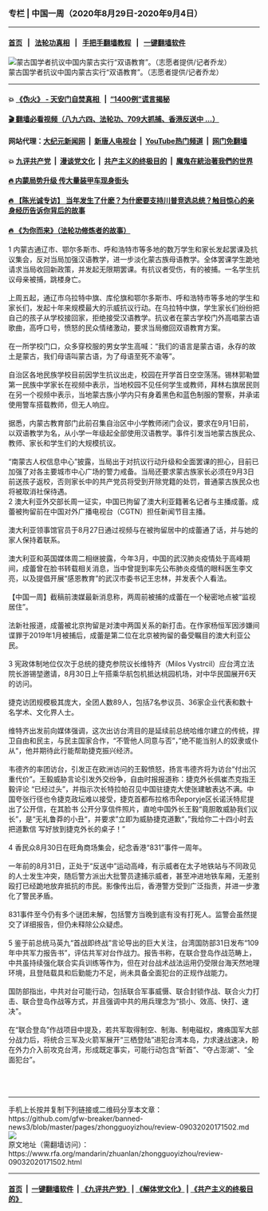 ###  专栏 | 中国一周（2020年8月29日-2020年9月4日） 
------------------------

#### [首页](https://github.com/gfw-breaker/banned-news3/blob/master/README.md) &nbsp;&nbsp;|&nbsp;&nbsp; [法轮功真相](https://github.com/begood0513/basic/blob/master/README.md)  &nbsp;&nbsp;|&nbsp;&nbsp; [手把手翻墙教程](https://github.com/gfw-breaker/guides/wiki)  &nbsp;&nbsp;|&nbsp;&nbsp; [一键翻墙软件](https://github.com/gfw-breaker/nogfw/blob/master/README.md)  



<div id="headerimg">
 <img alt="蒙古国学者抗议中国内蒙古实行“双语教育”。（志愿者提供/记者乔龙）" src="https://www.rfa.org/mandarin/yataibaodao/shaoshuminzu/ql-09032020064437.html/m0903-qlp3.jpg/@@images/b9f38519-bc36-4f4d-8535-3802a50624ee.jpeg" title="蒙古国学者抗议中国内蒙古实行“双语教育”。（志愿者提供/记者乔龙）"/>
 <div id="headerimgcontents">
  <div id="headerimgcaption">
   <span>
    蒙古国学者抗议中国内蒙古实行“双语教育”。（志愿者提供/记者乔龙）
   </span>
   <!-- zoomattribute -->
  </div>
  <!-- headerimgcaption -->
 </div>
 <!-- headerimagecontents -->
</div>

<hr/>


#### 💥 [《伪火》 - 天安门自焚真相 ](http://141.164.51.119:10000/videos/blog/weihuo.html)&nbsp; |&nbsp; [“1400例”谎言揭秘  ](http://141.164.51.119:10000/videos/blog/jiexi1400.html)

#### [ 🎬  翻墙必看视频（八九六四、法轮功、709大抓捕、香港反送中 ...）](https://github.com/gfw-breaker/links/blob/master/banned.md)

#### 网站代理：[大纪元新闻网](http://167.172.10.89:10080/gb/) &nbsp;|&nbsp; [新唐人电视台](http://167.172.10.89:8808/gb/)  &nbsp;|&nbsp; [YouTube热门频道](http://158.247.203.241/youtube.html) &nbsp;|&nbsp; [网门免翻墙](http://158.247.203.241:11000/show.aspx?name=ogHome)

#### 💥 [九评共产党](http://141.164.51.119:10000/videos/res/jiuping/)&nbsp; |&nbsp; [漫谈党文化](http://141.164.51.119:10000/videos/res/mtdwh/)&nbsp; |&nbsp; [共产主义的终极目的](http://141.164.51.119:10000/videos/res/zjmd/)&nbsp; |&nbsp; [魔鬼在統治著我們的世界](http://141.164.51.119:10000/videos/res/TheSpecter/)  

#### [ 🔥  内蒙局势升级 传大量装甲车现身街头](http://141.164.51.119:10000/videos/news/0903.html)

#### [ 🔥  【陈光诚专访】 当年发生了什麽？为什麽要支持川普竞选总统？触目惊心的亲身经历告诉你背后的故事](http://141.164.51.119:10000/videos/news/cgc02.html)

#### [ 🔥  《为你而来》（法轮功修炼者的故事）](http://141.164.51.119:10000/videos/news/ComingForYou.html)

<div id="storytext">
 <div>
  <div class="slot_header">
  </div>
 </div>
 <p>
  1 内蒙古通辽市、鄂尔多斯市、呼和浩特市等多地的数万学生和家长发起罢课及抗议集会，反对当局加强汉语教学，进一步淡化蒙古族母语教学。全体罢课学生跪地请求当局收回新政策，并发起无限期罢课。有抗议者受伤，有的被捕。一名学生抗议母亲被捕，跳楼身亡。
  <br/>
  <br/>
  上周五起，通辽市乌拉特中旗、库伦旗和鄂尔多斯市、呼和浩特市等多地的学生和家长们，发起十年来规模最大的示威抗议行动。在乌拉特中旗，学生家长们纷纷把自己的孩子从学校接回家，拒绝接受汉语教学。抗议者在蒙古学校门外高唱蒙古语歌曲，高呼口号，愤怒的民众情绪激动，要求当局撤回双语教育方案。
  <br/>
  <br/>
  在一所学校门口，众多穿校服的男女学生高喊：“我们的语言是蒙古语，永存的故土是蒙古，我们母语叫蒙古语，为了母语至死不渝等”。
  <br/>
  <br/>
  自治区各地民族学校目前因学生抗议出走，校园在开学首日空空荡荡。锡林郭勒盟第一民族中学家长在视频中表示，当地校园不见任何学生或教师，拜林右旗居民则在另一个视频中表示，当地蒙古族小学内只有身着黑色和蓝色制服的警察，并承诺使用警车搭载教师，但无人响应。
  <br/>
  <br/>
  据悉，内蒙古教育部门此前召集自治区中小学教师闭门会议，要求在9月1日前，以双语教学为名，从小学一年级起全部使用汉语教学。事件引发当地蒙古族民众、教师、家长和学生们的大规模抗议。
  <br/>
  <br/>
  “南蒙古人权信息中心”披露，当局出于对抗议行动升级和全面罢课的担心，目前已加强了对各主要城市中心广场的警力戒备。当局还要求蒙古族家长必须在9月3日前送孩子返校，否则家长中的共产党员将受到开除党籍的处罚，普通蒙古族民众也将被取消社保待遇。
  <br/>
  2 澳大利亚外交部长周一证实，中国已拘留了澳大利亚籍著名记者与主播成蕾。成蕾被拘留前在中国对外广播电视台（CGTN）担任新闻节目主播。
  <br/>
  <br/>
  澳大利亚领事馆官员于8月27日通过视频与在被拘留居中的成蕾通了话，并与她的家人保持着联系。
  <br/>
  <br/>
  澳大利亚和英国媒体周二相继披露，今年3月，中国的武汉肺炎疫情处于高峰期间，成蕾曾在脸书转载相关消息，当中曾提到率先公布肺炎疫情的眼科医生李文亮，以及提倡开展“感恩教育”的武汉市委书记王忠林，并发表个人看法。
  <br/>
  <br/>
  【中国一周】截稿前澳媒最新消息称，两周前被捕的成蕾在一个秘密地点被“监视居住”。
  <br/>
  <br/>
  法新社报道，成蕾被北京拘留是对澳中两国关系的新打击。在作家杨恒军因涉嫌间谍罪于2019年1月被捕后，成蕾是第二位在北京被拘留的备受瞩目的澳大利亚公民。
  <br/>
  <br/>
  3 宪政体制地位仅次于总统的捷克参院议长维特齐（Milos Vystrcil）应台湾立法院长游锡堃邀请，8月30日上午搭乘华航包机抵达桃园机场，对中华民国展开6天的访问。
  <br/>
  <br/>
  捷克访团规模极其庞大，全团人数89人，包括7名参议员、36家企业代表和数十名学术、文化界人士。
  <br/>
  <br/>
  维特齐出发前向媒体强调，这次出访台湾目的是延续前总统哈维尔建立的传统，捍卫自由和民主，与民主国家合作，“不管他人同意与否”，”绝不能当别人的奴隶或仆从“，他并期待此行能帮助捷克振兴经济。
  <br/>
  <br/>
  韦德齐的率团访台，引发正在欧洲访问的王毅愤怒，扬言韦德齐将为访台“付出沉重代价”。王毅威胁言论引发外交纷争，自由时报报道称：捷克外长佩崔杰克指王毅评论 “已经过头”，并指示次长特拉帕召见中国驻捷克大使张建敏表达不满。中国夸张行径也令捷克政坛难以接受，捷克首都布拉格市Řeporyje区长诺沃特尼提出了公开信，在其脸书 公开分享信件照片，直呛中国外长王毅“竟胆敢威胁我们议长”，是“无礼鲁莽的小丑“，并要求”立即为威胁捷克道歉“，”我给你二十四小时去把道歉信 写好放到捷克外长的桌子！”
  <br/>
  <br/>
  4 香民众8月30日在旺角商场集会，纪念香港“831”事件一周年。
  <br/>
  <br/>
  一年前的8月31日，正处于“反送中”运动高峰，有示威者在太子地铁站与不同政见的人士发生冲突，随后警方派出大批警员逮捕示威者，甚至冲进地铁车厢，无差别殴打已经跪地放弃抵抗的市民。影像传出后，香港警方受到广泛指责，并进一步激化了警民矛盾。
  <br/>
  <br/>
  831事件至今仍有多个谜团未解，包括警方当晚到底有没有打死人。监警会虽然提交了详细报告，但仍未释除公众疑虑。
  <br/>
  <br/>
  5 鉴于前总统马英九“首战即终战”言论导出的巨大关注，台湾国防部31日发布“109年中共军力报告书”，评估共军对台作战力。报告书称，在联合登岛作战范畴上，中共虽持续强化联合实兵训练等作为，但在对台战术战法运用仍受限台海天然地理环境，且登陆载具和后勤能力不足，尚未具备全面犯台的正规作战能力。
  <br/>
  <br/>
  国防部指出，中共对台可能行动，包括联合军事威慑、联合封锁作战、联合火力打击、联合登岛作战等方式，并且强调中共的用兵理念为“损小、效高、快打、速决”。
  <br/>
  <br/>
  在“联合登岛”作战项目中提及，若共军取得制空、制海、制电磁权，瘫痪国军大部分战力后，将统合三军及火箭军展开“三栖登陆”进犯台湾本岛，力求速战速决，盼在外力介入前攻克台湾，形成既定事实，可能行动包含“斩首”、“夺占澎湖”、“全面犯台”。
  <br/>
  <br/>
  <br/>
  <br/>
 </p>
</div>

<hr/>
手机上长按并复制下列链接或二维码分享本文章：<br/>
https://github.com/gfw-breaker/banned-news3/blob/master/pages/zhongguoyizhou/review-09032020171502.md <br/>
<a href='https://github.com/gfw-breaker/banned-news3/blob/master/pages/zhongguoyizhou/review-09032020171502.md'><img src='https://github.com/gfw-breaker/banned-news3/blob/master/pages/zhongguoyizhou/review-09032020171502.md.png'/></a> <br/>
原文地址（需翻墙访问）：https://www.rfa.org/mandarin/zhuanlan/zhongguoyizhou/review-09032020171502.html


------------------------
#### [首页](https://github.com/gfw-breaker/banned-news3/blob/master/README.md) &nbsp;|&nbsp; [一键翻墙软件](https://github.com/gfw-breaker/nogfw/blob/master/README.md) &nbsp;| [《九评共产党》](https://github.com/gfw-breaker/9ping.md/blob/master/README.md#九评之一评共产党是什么) | [《解体党文化》](https://github.com/gfw-breaker/jtdwh.md/blob/master/README.md) | [《共产主义的终极目的》](https://github.com/gfw-breaker/gczydzjmd.md/blob/master/README.md)


<img src='http://gfw-breaker.win/banned-news3/pages/zhongguoyizhou/review-09032020171502.md' width='0px' height='0px'/>